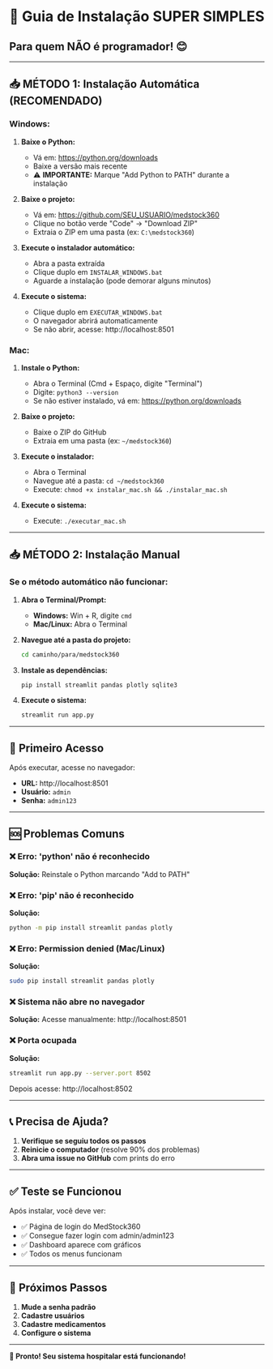 # 🚀 Guia de Instalação SUPER SIMPLES

## Para quem NÃO é programador! 😊

---

## 📥 **MÉTODO 1: Instalação Automática (RECOMENDADO)**

### **Windows:**

1. **Baixe o Python:**
   - Vá em: https://python.org/downloads
   - Baixe a versão mais recente
   - ⚠️ **IMPORTANTE:** Marque "Add Python to PATH" durante a instalação

2. **Baixe o projeto:**
   - Vá em: https://github.com/SEU_USUARIO/medstock360
   - Clique no botão verde "Code" → "Download ZIP"
   - Extraia o ZIP em uma pasta (ex: `C:\medstock360`)

3. **Execute o instalador automático:**
   - Abra a pasta extraída
   - Clique duplo em `INSTALAR_WINDOWS.bat`
   - Aguarde a instalação (pode demorar alguns minutos)

4. **Execute o sistema:**
   - Clique duplo em `EXECUTAR_WINDOWS.bat`
   - O navegador abrirá automaticamente
   - Se não abrir, acesse: http://localhost:8501

### **Mac:**

1. **Instale o Python:**
   - Abra o Terminal (Cmd + Espaço, digite "Terminal")
   - Digite: `python3 --version`
   - Se não estiver instalado, vá em: https://python.org/downloads

2. **Baixe o projeto:**
   - Baixe o ZIP do GitHub
   - Extraia em uma pasta (ex: `~/medstock360`)

3. **Execute o instalador:**
   - Abra o Terminal
   - Navegue até a pasta: `cd ~/medstock360`
   - Execute: `chmod +x instalar_mac.sh && ./instalar_mac.sh`

4. **Execute o sistema:**
   - Execute: `./executar_mac.sh`

---

## 📥 **MÉTODO 2: Instalação Manual**

### **Se o método automático não funcionar:**

1. **Abra o Terminal/Prompt:**
   - **Windows:** Win + R, digite `cmd`
   - **Mac/Linux:** Abra o Terminal

2. **Navegue até a pasta do projeto:**
   ```bash
   cd caminho/para/medstock360
   ```

3. **Instale as dependências:**
   ```bash
   pip install streamlit pandas plotly sqlite3
   ```

4. **Execute o sistema:**
   ```bash
   streamlit run app.py
   ```

---

## 🔑 **Primeiro Acesso**

Após executar, acesse no navegador:
- **URL:** http://localhost:8501
- **Usuário:** `admin`
- **Senha:** `admin123`

---

## 🆘 **Problemas Comuns**

### ❌ **Erro: 'python' não é reconhecido**
**Solução:** Reinstale o Python marcando "Add to PATH"

### ❌ **Erro: 'pip' não é reconhecido**
**Solução:** 
```bash
python -m pip install streamlit pandas plotly
```

### ❌ **Erro: Permission denied (Mac/Linux)**
**Solução:**
```bash
sudo pip install streamlit pandas plotly
```

### ❌ **Sistema não abre no navegador**
**Solução:** Acesse manualmente: http://localhost:8501

### ❌ **Porta ocupada**
**Solução:** 
```bash
streamlit run app.py --server.port 8502
```
Depois acesse: http://localhost:8502

---

## 📞 **Precisa de Ajuda?**

1. **Verifique se seguiu todos os passos**
2. **Reinicie o computador** (resolve 90% dos problemas)
3. **Abra uma issue no GitHub** com prints do erro

---

## ✅ **Teste se Funcionou**

Após instalar, você deve ver:
- ✅ Página de login do MedStock360
- ✅ Consegue fazer login com admin/admin123
- ✅ Dashboard aparece com gráficos
- ✅ Todos os menus funcionam

---

## 🎯 **Próximos Passos**

1. **Mude a senha padrão**
2. **Cadastre usuários**
3. **Cadastre medicamentos**
4. **Configure o sistema**

---

**🎉 Pronto! Seu sistema hospitalar está funcionando!**